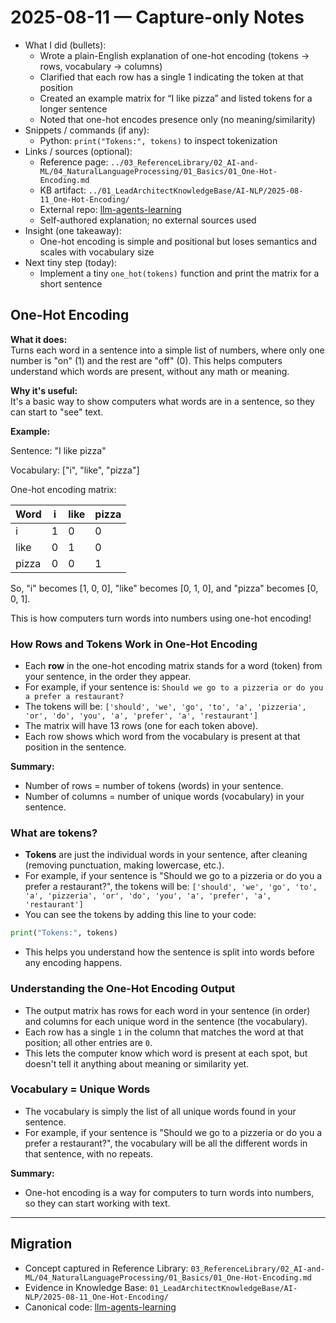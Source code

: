 # 2025-08-11 — Capture-only Notes

- What I did (bullets):
  - Wrote a plain-English explanation of one-hot encoding (tokens → rows, vocabulary → columns)
  - Clarified that each row has a single 1 indicating the token at that position
  - Created an example matrix for “I like pizza” and listed tokens for a longer sentence
  - Noted that one-hot encodes presence only (no meaning/similarity)
- Snippets / commands (if any):
  - Python: `print("Tokens:", tokens)` to inspect tokenization
- Links / sources (optional):
  - Reference page: `../03_ReferenceLibrary/02_AI-and-ML/04_NaturalLanguageProcessing/01_Basics/01_One-Hot-Encoding.md`
  - KB artifact: `../01_LeadArchitectKnowledgeBase/AI-NLP/2025-08-11_One-Hot-Encoding/`
  - External repo: [llm-agents-learning](https://github.com/Swamy-s-Tech-Skills-Academy-AI-ML-Data/llm-agents-learning)
  - Self-authored explanation; no external sources used
- Insight (one takeaway):
  - One-hot encoding is simple and positional but loses semantics and scales with vocabulary size
- Next tiny step (today):
  - Implement a tiny `one_hot(tokens)` function and print the matrix for a short sentence

## One-Hot Encoding

**What it does:**  
Turns each word in a sentence into a simple list of numbers, where only one number is "on" (1) and the rest are "off" (0). This helps computers understand which words are present, without any math or meaning.

**Why it's useful:**  
It's a basic way to show computers what words are in a sentence, so they can start to "see" text.

**Example:**

Sentence: "I like pizza"

Vocabulary: ["i", "like", "pizza"]

One-hot encoding matrix:

| Word   | i | like | pizza |
|--------|---|------|-------|
| i      | 1 | 0    | 0     |
| like   | 0 | 1    | 0     |
| pizza  | 0 | 0    | 1     |

So, "i" becomes [1, 0, 0], "like" becomes [0, 1, 0], and "pizza" becomes [0, 0, 1].

This is how computers turn words into numbers using one-hot encoding!

### How Rows and Tokens Work in One-Hot Encoding

- Each **row** in the one-hot encoding matrix stands for a word (token) from your sentence, in the order they appear.
- For example, if your sentence is:
  `Should we go to a pizzeria or do you a prefer a restaurant?`
- The tokens will be:
  `['should', 'we', 'go', 'to', 'a', 'pizzeria', 'or', 'do', 'you', 'a', 'prefer', 'a', 'restaurant']`
- The matrix will have 13 rows (one for each token above).
- Each row shows which word from the vocabulary is present at that position in the sentence.

**Summary:**

- Number of rows = number of tokens (words) in your sentence.
- Number of columns = number of unique words (vocabulary) in your sentence.

### What are tokens?

- **Tokens** are just the individual words in your sentence, after cleaning (removing punctuation, making lowercase, etc.).
- For example, if your sentence is "Should we go to a pizzeria or do you a prefer a restaurant?", the tokens will be:
  `['should', 'we', 'go', 'to', 'a', 'pizzeria', 'or', 'do', 'you', 'a', 'prefer', 'a', 'restaurant']`
- You can see the tokens by adding this line to your code:

```python
print("Tokens:", tokens)
```

- This helps you understand how the sentence is split into words before any encoding happens.

### Understanding the One-Hot Encoding Output

- The output matrix has rows for each word in your sentence (in order) and columns for each unique word in the sentence (the vocabulary).
- Each row has a single `1` in the column that matches the word at that position; all other entries are `0`.
- This lets the computer know which word is present at each spot, but doesn't tell it anything about meaning or similarity yet.

### Vocabulary = Unique Words

- The vocabulary is simply the list of all unique words found in your sentence.
- For example, if your sentence is "Should we go to a pizzeria or do you a prefer a restaurant?", the vocabulary will be all the different words in that sentence, with no repeats.

**Summary:**

- One-hot encoding is a way for computers to turn words into numbers, so they can start working with text.

---

## Migration

- Concept captured in Reference Library: `03_ReferenceLibrary/02_AI-and-ML/04_NaturalLanguageProcessing/01_Basics/01_One-Hot-Encoding.md`
- Evidence in Knowledge Base: `01_LeadArchitectKnowledgeBase/AI-NLP/2025-08-11_One-Hot-Encoding/`
- Canonical code: [llm-agents-learning](https://github.com/Swamy-s-Tech-Skills-Academy-AI-ML-Data/llm-agents-learning)
